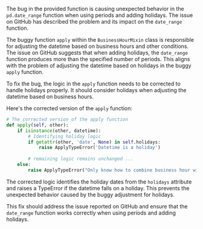 The bug in the provided function is causing unexpected behavior in the `pd.date_range` function when using periods and adding holidays. The issue on GitHub has described the problem and its impact on the `date_range` function.

The buggy function `apply` within the `BusinessHourMixin` class is responsible for adjusting the datetime based on business hours and other conditions. The issue on GitHub suggests that when adding holidays, the `date_range` function produces more than the specified number of periods. This aligns with the problem of adjusting the datetime based on holidays in the buggy `apply` function.

To fix the bug, the logic in the `apply` function needs to be corrected to handle holidays properly. It should consider holidays when adjusting the datetime based on business hours. 

Here's the corrected version of the `apply` function:
```python
# The corrected version of the apply function
def apply(self, other):
    if isinstance(other, datetime):
        # Identifying holiday logic
        if getattr(other, 'date', None) in self.holidays:
            raise ApplyTypeError('Datetime is a holiday')
        
        # remaining logic remains unchanged ...
    else:
        raise ApplyTypeError("Only know how to combine business hour with datetime")
```

The corrected logic identifies the holiday dates from the `holidays` attribute and raises a TypeError if the datetime falls on a holiday. This prevents the unexpected behavior caused by the buggy adjustment for holidays.

This fix should address the issue reported on GitHub and ensure that the `date_range` function works correctly when using periods and adding holidays.